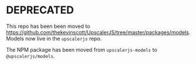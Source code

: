 # DEPRECATED

This repo has been been moved to https://github.com/thekevinscott/UpscalerJS/tree/master/packages/models. Models now live in the `upscalerjs` repo.

The NPM package has been moved from `upscalerjs-models` to `@upscalerjs/models`.

